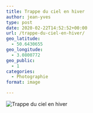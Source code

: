```yaml
---
title: Trappe du ciel en hiver
author: jean-yves
type: post
date: 2020-02-22T14:52:52+00:00
url: /trappe-du-ciel-en-hiver/
geo_latitude:
  - 50.6430655
geo_longitude:
  - 3.0800772
geo_public:
  - 1
categories:
  - Photographie
format: image

---
```

![Trappe du ciel en hiver](./dsc0312.jpg)
